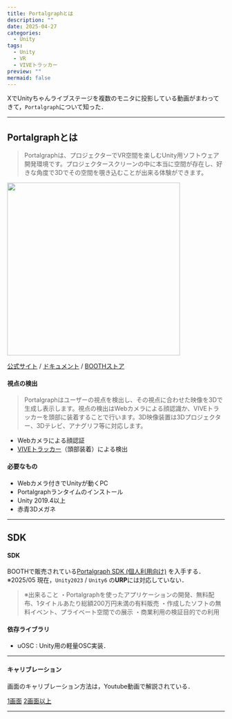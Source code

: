 ```yaml
---
title: Portalgraphとは
description: ""
date: 2025-04-27
categories:
  - Unity
tags:
  - Unity
  - VR
  - VIVEトラッカー
preview: ""
mermaid: false
---
```


XでUnityちゃんライブステージを複数のモニタに投影している動画がまわってきて，`Portalgraph`について知った．

---
## Portalgraphとは

> Portalgraphは、プロジェクターでVR空間を楽しむUnity用ソフトウェア開発環境です。プロジェクタースクリーンの中に本当に空間が存在し、好きな角度で3Dでその空間を覗き込むことが出来る体験ができます。

<img src="https://portalgraphvr.gitbook.io/~gitbook/image?url=https%3A%2F%2F2416823498-files.gitbook.io%2F%7E%2Ffiles%2Fv0%2Fb%2Fgitbook-x-prod.appspot.com%2Fo%2Fspaces%252FaJCTlOkQcgkhVMLcuHBm%252Fuploads%252FMRCQKiz0BrjgU6Kbf2x8%252FIMG_6869_.jpg%3Falt%3Dmedia%26token%3D2039b65e-38c2-432f-a2c0-25996f1d90f7&width=768&dpr=4&quality=100&sign=12970a2a&sv=2" alt="" width=400>

[公式サイト][Portalgraph 公式サイト] / [ドキュメント][Portalgraph ドキュメント] / [BOOTHストア][Portalgraph BOOTHストア]

#### 視点の検出

> Portalgraphはユーザーの視点を検出し、その視点に合わせた映像を3Dで生成し表示します。視点の検出はWebカメラによる顔認識か、VIVEトラッカーを頭部に装着することで行います。3D映像装置は3Dプロジェクター、3Dテレビ、アナグリフ等に対応します。

- Webカメラによる顔認証
- [VIVEトラッカー][VIVEトラッカー]（頭部装着）による検出

#### 必要なもの
- Webカメラ付きでUnityが動くPC
- Portalgraphランタイムのインストール
- Unity 2019.4以上
- 赤青3Dメガネ


--- 
## SDK

#### SDK 
BOOTHで販売されている[Portalgraph SDK (個人利用向け)](https://portalgraph.booth.pm/items/3213218) を入手する．
※2025/05 現在，`Unity2023` / `Unity6` の**URP**には対応していない．


> ※出来ること
・Portalgraphを使ったアプリケーションの開発、無料配布、1タイトルあたり総額200万円未満の有料販売
・作成したソフトの無料イベント、プライベート空間での展示
・商業利用の検証目的での利用


#### 依存ライブラリ

- uOSC : Unity用の軽量OSC実装．


---
#### キャリブレーション

画面のキャリブレーション方法は，Youtube動画で解説されている．

[1画面](https://www.youtube.com/watch?v=qchLXv79f1A)
[2画面以上](https://www.youtube.com/watch?v=uTJq9aFyWgA)

--- 
## 






<!-- Link -->
[VIVEトラッカー]: https://www.vive.com/jp/accessory/tracker3/



[Portalgraph 公式サイト]: https://www.portalgraph.com/ja
[Portalgraph ドキュメント]: https://portalgraphvr.gitbook.io/portalgraphdokyumento
[Portalgraph BOOTHストア]: https://portalgraph.booth.pm/
